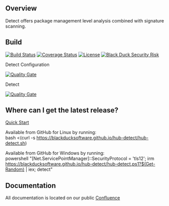 ## Overview ##
Detect offers package management level analysis combined with signature scanning.

## Build ##

[![Build Status](https://travis-ci.org/blackducksoftware/hub-gradle-plugin.svg?branch=master)](https://travis-ci.org/blackducksoftware/hub-detect)
[![Coverage Status](https://coveralls.io/repos/github/blackducksoftware/hub-detect/badge.svg?branch=master)](https://coveralls.io/github/blackducksoftware/hub-detect?branch=master)
[![License](https://img.shields.io/badge/License-Apache%202.0-blue.svg)](https://opensource.org/licenses/Apache-2.0)
[![Black Duck Security Risk](https://copilot.blackducksoftware.com/github/repos/blackducksoftware/hub-detect/branches/master/badge-risk.svg)](https://copilot.blackducksoftware.com/github/repos/blackducksoftware/hub-detect/branches/master)

Detect Configuration

[![Quality Gate](https://sonarcloud.io/api/project_badges/measure?project=detect%3Adetect-configuration&metric=alert_status)](https://sonarcloud.io/dashboard?id=detect%3Adetect-configuration)

Detect

[![Quality Gate](https://sonarcloud.io/api/project_badges/measure?project=detect%3Ahub-detect&metric=alert_status)](https://sonarcloud.io/dashboard?id=detect%3Ahub-detect)

## Where can I get the latest release? ##
[Quick Start](https://github.com/blackducksoftware/hub-detect/wiki/Quick-Start)

Available from GitHub for Linux by running:  
bash <(curl -s https://blackducksoftware.github.io/hub-detect/hub-detect.sh)

Available from GitHub for Windows by running:  
powershell "[Net.ServicePointManager]::SecurityProtocol = 'tls12'; irm https://blackducksoftware.github.io/hub-detect/hub-detect.ps1?$(Get-Random) | iex; detect"

## Documentation

All documentation is located on our public [Confluence](https://synopsys.atlassian.net/wiki/spaces/INTDOCS/pages/622633/Hub+Detect)
